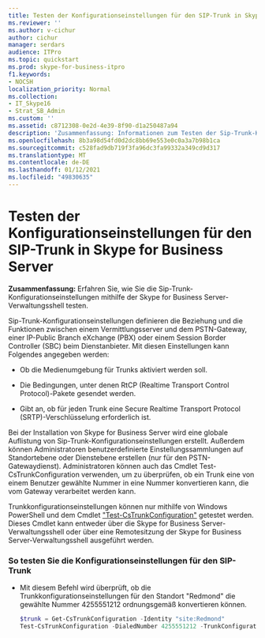 ```yaml
---
title: Testen der Konfigurationseinstellungen für den SIP-Trunk in Skype for Business Server
ms.reviewer: ''
ms.author: v-cichur
author: cichur
manager: serdars
audience: ITPro
ms.topic: quickstart
ms.prod: skype-for-business-itpro
f1.keywords:
- NOCSH
localization_priority: Normal
ms.collection:
- IT_Skype16
- Strat_SB_Admin
ms.custom: ''
ms.assetid: c8712308-0e2d-4e39-8f90-d1a250487a94
description: 'Zusammenfassung: Informationen zum Testen der Sip-Trunk-Konfigurationseinstellungen mithilfe der Skype for Business Server-Verwaltungsshell.'
ms.openlocfilehash: 8b3a98d54fd0d2dc8bb69e553e0c0a3a7b98b1ca
ms.sourcegitcommit: c528fad9db719f3fa96dc3fa99332a349cd9d317
ms.translationtype: MT
ms.contentlocale: de-DE
ms.lasthandoff: 01/12/2021
ms.locfileid: "49830635"
---
```

# <a name="test-sip-trunk-configuration-settings-in-skype-for-business-server"></a>Testen der Konfigurationseinstellungen für den SIP-Trunk in Skype for Business Server
 
**Zusammenfassung:** Erfahren Sie, wie Sie die Sip-Trunk-Konfigurationseinstellungen mithilfe der Skype for Business Server-Verwaltungsshell testen.
  
Sip-Trunk-Konfigurationseinstellungen definieren die Beziehung und die Funktionen zwischen einem Vermittlungsserver und dem PSTN-Gateway, einer IP-Public Branch eXchange (PBX) oder einem Session Border Controller (SBC) beim Dienstanbieter. Mit diesen Einstellungen kann Folgendes angegeben werden:
  
- Ob die Medienumgebung für Trunks aktiviert werden soll.
    
- Die Bedingungen, unter denen RtCP (Realtime Transport Control Protocol)-Pakete gesendet werden.
    
- Gibt an, ob für jeden Trunk eine Secure Realtime Transport Protocol (SRTP)-Verschlüsselung erforderlich ist.
    
Bei der Installation von Skype for Business Server wird eine globale Auflistung von Sip-Trunk-Konfigurationseinstellungen erstellt. Außerdem können Administratoren benutzerdefinierte Einstellungssammlungen auf Standortebene oder Dienstebene erstellen (nur für den PSTN-Gatewaydienst). Administratoren können auch das Cmdlet Test-CsTrunkConfiguration verwenden, um zu überprüfen, ob ein Trunk eine von einem Benutzer gewählte Nummer in eine Nummer konvertieren kann, die vom Gateway verarbeitet werden kann.
  
Trunkkonfigurationseinstellungen können nur mithilfe von Windows PowerShell und dem Cmdlet ["Test-CsTrunkConfiguration"](https://docs.microsoft.com/powershell/module/skype/test-cstrunkconfiguration?view=skype-ps) getestet werden. Dieses Cmdlet kann entweder über die Skype for Business Server-Verwaltungsshell oder über eine Remotesitzung der Skype for Business Server-Verwaltungsshell ausgeführt werden.
  
### <a name="to-test-sip-trunk-configuration-settings"></a>So testen Sie die Konfigurationseinstellungen für den SIP-Trunk

- Mit diesem Befehl wird überprüft, ob die Trunkkonfigurationseinstellungen für den Standort "Redmond" die gewählte Nummer 4255551212 ordnungsgemäß konvertieren können.
    
  ```powershell
  $trunk = Get-CsTrunkConfiguration -Identity "site:Redmond"
  Test-CsTrunkConfiguration -DialedNumber 4255551212 -TrunkConfiguration $trunk
  ```



